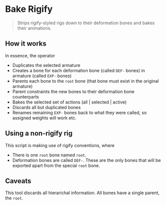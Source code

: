 Bake Rigify
================================================================================

> Strips rigify-styled rigs down to their deformation bones and bakes their animations.

## How it works

In essence, the operator

* Duplicates the selected armature
* Creates a bone for each deformation bone (called `DEF-` bones) in armature (called `EXP-` bones)
* Parents each bone to the `root` bone (that bone must exist in the original armature)
* Parent constraints the new bones to their deformation bone counterparts
* Bakes the selected set of actions (all | selected | active)
* Discards all but duplicated bones
* Renames remaining `EXP-` bones back to what they were called, so assigned weights will work etc.

## Using a non-rigify rig

This script is making use of rigify conventions, where

* There is one `root` bone named `root`.
* Deformation bones are called `DEF-`. These are the only bones that will be exported apart from the special `root` bone.

## Caveats

This tool discards all hierarichal information. All bones have a single parent, the `root`.

